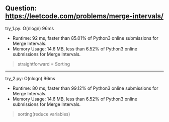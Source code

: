 Question: https://leetcode.com/problems/merge-intervals/
---

try_1.py: O(nlogn) 96ms

* Runtime: 92 ms, faster than 85.01% of Python3 online submissions for Merge Intervals.
* Memory Usage: 14.6 MB, less than 6.52% of Python3 online submissions for Merge Intervals.


> straightforward = Sorting

---

try_2.py: O(nlogn) 96ms

* Runtime: 80 ms, faster than 99.12% of Python3 online submissions for Merge Intervals.
* Memory Usage: 14.6 MB, less than 6.52% of Python3 online submissions for Merge Intervals.

> sorting(reduce variables)
